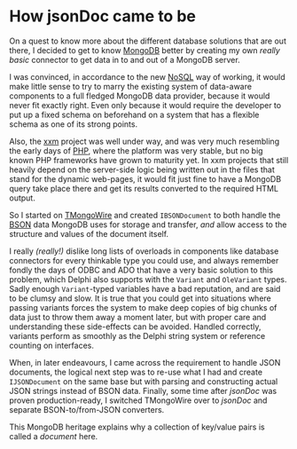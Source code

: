 # How jsonDoc came to be

On a quest to know more about the different database solutions that are out there, I decided to get to know [MongoDB](https://www.mongodb.com/) better by creating my own _really basic_ connector to get data in to and out of a MongoDB server.

I was convinced, in accordance to the new [NoSQL](https://en.wikipedia.org/wiki/NoSQL) way of working, it would make little sense to try to marry the existing system of data-aware components to a full fledged MongoDB data provider, because it would never fit exactly right. Even only because it would require the developer to put up a fixed schema on beforehand on a system that has a flexible schema as one of its strong points.

Also, the [xxm](http://yoy.be/xxm/) project was well under way, and was very much resembling the early days of [PHP](https://php.net), where the platform was very stable, but no big known PHP frameworks have grown to maturity yet. In xxm projects that still heavily depend on the server-side logic being written out in the files that stand for the dynamic web-pages, it would fit just fine to have a MongoDB query take place there and get its results converted to the required HTML output.

So I started on [TMongoWire](https://github.com/stijnsanders/TMongoWire) and created `IBSONDocument` to both handle the [BSON](http://bsonspec.org/) data MongoDB uses for storage and transfer, _and_ allow access to the structure and values of the document itself.

I really _(really!)_ dislike long lists of overloads in components like database connectors for every thinkable type you could use, and always remember fondly the days of ODBC and ADO that have a very basic solution to this problem, which Delphi also supports with the `Variant` and `OleVariant` types. Sadly enough `Variant`-typed variables have a bad reputation, and are said to be clumsy and slow. It is true that you could get into situations where passing variants forces the system to make deep copies of big chunks of data just to throw them away a moment later, but with proper care and understanding these side-effects can be avoided. Handled correctly, variants perform as smoothly as the Delphi string system or reference counting on interfaces.

When, in later endeavours, I came across the requirement to handle JSON documents, the logical next step was to re-use what I had and create `IJSONDocument` on the same base but with parsing and constructing actual JSON strings instead of BSON data. Finally, some time after _jsonDoc_ was proven production-ready, I switched TMongoWire over to _jsonDoc_ and separate BSON-to/from-JSON converters.

This MongoDB heritage explains why a collection of key/value pairs is called a _document_ here.